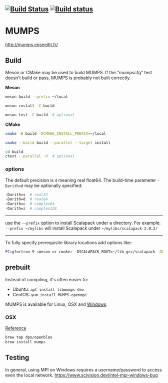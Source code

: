 [![Build Status](https://dev.azure.com/mhirsch0512/MUMPS/_apis/build/status/scivision.mumps?branchName=master)](https://dev.azure.com/mhirsch0512/MUMPS/_build/latest?definitionId=6&branchName=master)
[![Build status](https://ci.appveyor.com/api/projects/status/dyonair98wk9u5gv?svg=true)](https://ci.appveyor.com/project/scivision/mumps)
---

# MUMPS

http://mumps.enseeiht.fr/

## Build

Meson or CMake may be used to build MUMPS.
If the "mumpscfg" test doesn't build or pass, MUMPS is probably not built correctly.

**Meson**

```sh
meson build --prefix ~/local

meson install -C build

meson test -C build  # optional
```

**CMake**

```sh
cmake -B build -DCMAKE_INSTALL_PREFIX=~/local

cmake --build build --parallel --target install

cd build
ctest --parallal -V  # optional
```

### options

The default precision is `d` meaning real float64.
The build-time parameter `-Darith=d` may be optionally specified:

```sh
-Darith=s  # real32
-Darith=d  # real64
-Darith=c  # complex64
-Darith=z  # complex128
```

---

use the `--prefix` option to install Scalapack under a directory.
For example: `--prefix ~/mylibs` will install Scalapack under `~/mylibs/scalapack-2.0.2/`

---

To fully specify prerequisite library locations add options like:
```sh
FC=gfortran-9 <meson or cmake> -DSCALAPACK_ROOT=~/lib_gcc/scalapack -DMUMPS_ROOT=~/lib_gcc/mumps -DMPI_ROOT=~/lib_gcc/openmpi-3.1.3
```

## prebuilt

Instead of compiling, it's often easier to:

* Ubuntu: `apt install libmumps-dev`
* CentOS: `yum install MUMPS-openmpi`

MUMPS is available for Linux, OSX and
[Windows](http://mumps.enseeiht.fr/index.php?page=links).


### OSX

[Reference](http://mumps.enseeiht.fr/index.php?page=links)

```sh
brew tap dpo/openblas
brew install mumps
```

## Testing

In general, using MPI on Windows requires a username/password to access even the local network.
https://www.scivision.dev/intel-mpi-windows-bug
